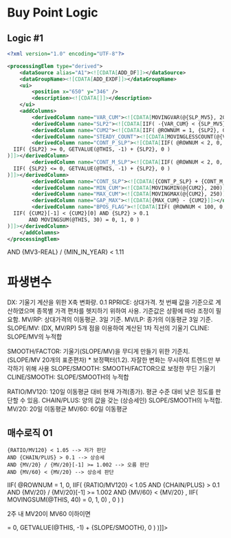 # Buy Point Logic


## Logic #1

```xml
<?xml version="1.0" encoding="UTF-8"?>

<processingElem type="derived">
	<dataSource alias="A1"><![CDATA[ADD_DF]]></dataSource>
	<dataGroupName><![CDATA[ADD_EXDF]]></dataGroupName>
	<ui>
		<position x="650" y="346" />
		<description><![CDATA[]]></description>
	</ui>
	<addColumns>
		<derivedColumn name="VAR_CUM"><![CDATA[MOVINGVAR(@{SLP_MV5}, 20) * 15]]></derivedColumn>
		<derivedColumn name="SLP2"><![CDATA[IIF( -{VAR_CUM} < {SLP_MV5} AND {SLP_MV5} < {VAR_CUM}, 0, {SLP_MV5} )]]></derivedColumn>
		<derivedColumn name="CUM2"><![CDATA[IIF( @ROWNUM = 1, {SLP2}, GETVALUE(@THIS, -1) + {SLP2} )]]></derivedColumn>
		<derivedColumn name="STEADY_COUNT"><![CDATA[MOVINGLESSCOUNT(@{VAR_CUM}, 30, 0.1)]]></derivedColumn>
		<derivedColumn name="CONT_P_SLP"><![CDATA[IIF( @ROWNUM < 2, 0,
  IIF( {SLP2} >= 0, GETVALUE(@THIS, -1) + {SLP2}, 0 )
)]]></derivedColumn>
		<derivedColumn name="CONT_M_SLP"><![CDATA[IIF( @ROWNUM < 2, 0,
  IIF( {SLP2} <= 0, GETVALUE(@THIS, -1) + {SLP2}, 0 )
)]]></derivedColumn>
		<derivedColumn name="CONT_SLP"><![CDATA[{CONT_P_SLP} + {CONT_M_SLP}]]></derivedColumn>
		<derivedColumn name="MIN_CUM"><![CDATA[MOVINGMIN(@{CUM2}, 200)]]></derivedColumn>
		<derivedColumn name="MAX_CUM"><![CDATA[MOVINGMAX(@{CUM2}, 250)]]></derivedColumn>
		<derivedColumn name="GAP_MAX"><![CDATA[{MAX_CUM} - {CUM2}]]></derivedColumn>
		<derivedColumn name="BPOS_FLAG"><![CDATA[IIF( @ROWNUM < 100, 0,
  IIF( {CUM2}[-1] < {CUM2}[0] AND {SLP2} > 0.1
       AND MOVINGSUM(@THIS, 30) = 0, 1, 0 )
)]]></derivedColumn>
	</addColumns>
</processingElem>
```


AND {MV3-REAL} / {MIN_IN_YEAR} < 1.11


# 파생변수
DX: 기울기 계산을 위한 X축 변화량. 0.1
RPRICE: 상대가격. 첫 번째 값을 기준으로 계산하였으며 종목별 가격 편차를 헷지하기 위하여 사용. 기준값은 상황에 따라 조정이 필요함.
MV/RP: 상대가격의 이동평균. 3일 기준.
MV/LP: 종가의 이동평균 3일 기준.
SLOPE/MV: (DX, MV/RP) 5개 점을 이용하여 계산된 1차 직선의 기울기
CLINE: SLOPE/MV의 누적합

SMOOTH/FACTOR: 기울기(SLOPE/MV)을 무디게 만들기 위한 기준치. (SLOPE/MV 20개의 표준편차) * 보정팩터(1.2). 자잘한 변화는 무시하여 트렌드만 부각하기 위해 사용
SLOPE/SMOOTH: SMOOTH/FACTOR으로 보정한 무딘 기울기
CLINE/SMOOTH: SLOPE/SMOOTH의 누적합


RATIO/MV120: 120일 이동평균 대비 현재 가격(종가). 평균 수준 대비 낮은 정도를 판단할 수 있음.
CHAIN/PLUS: 양의 값을 갖는 (상승세인) SLOPE/SMOOTH의 누적합.
MV/20: 20일 이동평균
MV/60: 60일 이동평균

## 매수로직 01

```
{RATIO/MV120} < 1.05 --> 저가 판단
AND {CHAIN/PLUS} > 0.1 --> 상승세
AND {MV/20} / {MV/20}[-1] >= 1.002 --> 오름 판단
AND {MV/60} < {MV/20} --> 상승세 판단
```



IIF( @ROWNUM = 1, 0,
  IIF( {RATIO/MV120} < 1.05
      AND {CHAIN/PLUS} > 0.1
      AND {MV/20} / {MV/20}[-1] >= 1.002
      AND {MV/60} < {MV/20}
    , IIF( MOVINGSUM(@THIS, 40) = 0, 1, 0)
    , 0 )
)


2주 내 MV20이 MV60 이하이면

<?xml version="1.0" encoding="UTF-8"?>

<processingElem type="derived">
	<dataSource alias="A1"><![CDATA[SORTBYBASE]]></dataSource>
	<dataGroupName><![CDATA[ADD_DF]]></dataGroupName>
	<ui>
		<position x="479" y="345" />
		<description><![CDATA[]]></description>
	</ui>
	<addColumns>
		<derivedColumn name="DX"><![CDATA[@ROWNUM * 0.1]]></derivedColumn>
		<derivedColumn name="RPRICE"><![CDATA[IIF( @ROWNUM = 1, (A := {LAST_P}) / {LAST_P}, {LAST_P} / A )]]></derivedColumn>
		<derivedColumn name="MV/RP"><![CDATA[MOVINGAVG(@{RPRICE}, MIN(2, @ROWNUM))]]></derivedColumn>
		<derivedColumn name="MV/LP"><![CDATA[MOVINGAVG( @{LAST_P}, MIN(2, @ROWNUM) )]]></derivedColumn>
		<derivedColumn name="SLOPE/MV"><![CDATA[IIF(@ROWNUM < 5, 0, LINEARSLOPE(@{DX}, @{MV/RP}, 5))]]></derivedColumn>
		<derivedColumn name="CLINE"><![CDATA[IIF( @ROWNUM = 1, {SLOPE/MV}, GETVALUE(@THIS, -1) + {SLOPE/MV} )]]></derivedColumn>
		<derivedColumn name="SMOOTH/FACTOR"><![CDATA[SQRT(MOVINGVAR(@{SLOPE/MV}, 20)) * 0.8]]></derivedColumn>
		<derivedColumn name="SLOPE/SMOOTH"><![CDATA[IIF( ISBETWEEN({SLOPE/MV}, -{SMOOTH/FACTOR}, {SMOOTH/FACTOR}), 0, {SLOPE/MV} )]]></derivedColumn>
		<derivedColumn name="CLINE/SMOOTH"><![CDATA[IIF( @ROWNUM = 1, {SLOPE/SMOOTH}, GETVALUE(@THIS, -1) + {SLOPE/SMOOTH} )]]></derivedColumn>
		<derivedColumn name="CHAIN/PLUS"><![CDATA[IIF( @ROWNUM < 2, 0,
  IIF( {SLOPE/SMOOTH} >= 0, GETVALUE(@THIS, -1) + {SLOPE/SMOOTH}, 0 )
)]]></derivedColumn>
		<derivedColumn name="CHAIN/MINUS"><![CDATA[IIF( @ROWNUM < 2, 0,
  IIF( {SLOPE/SMOOTH} <= 0, GETVALUE(@THIS, -1) + {SLOPE/SMOOTH}, 0 )
)]]></derivedColumn>
		<derivedColumn name="CHAIN/VAL"><![CDATA[{CHAIN/PLUS} + {CHAIN/MINUS}]]></derivedColumn>
	</addColumns>
</processingElem>
